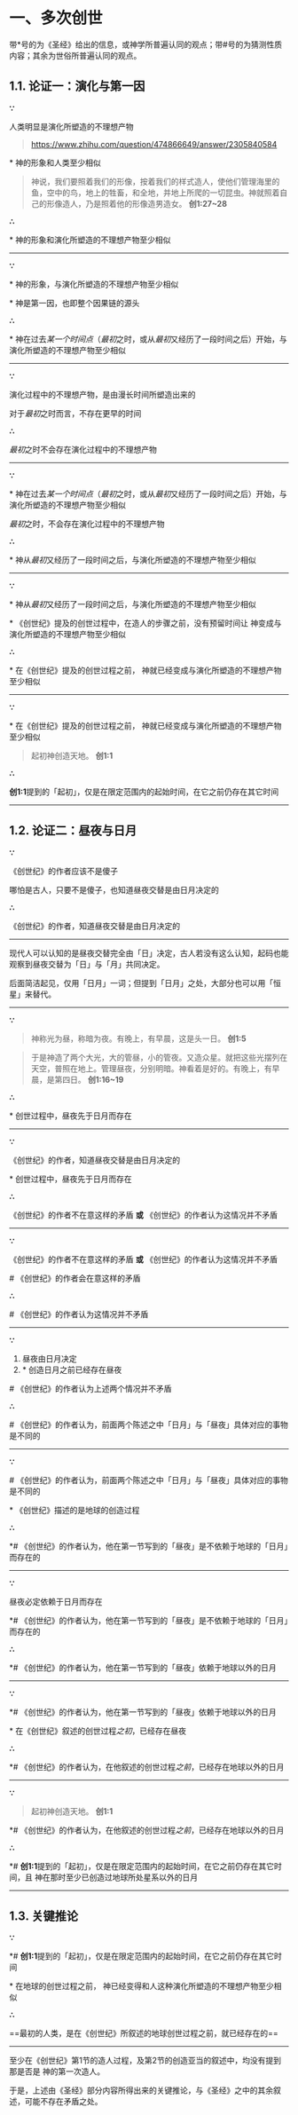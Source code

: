 # 一、多次创世

带\*号的为《圣经》给出的信息，或神学所普遍认同的观点；带#号的为猜测性质内容；其余为世俗所普遍认同的观点。


## 1.1. 论证一：演化与第一因

**∵**

人类明显是演化所塑造的不理想产物 
> https://www.zhihu.com/question/474866649/answer/2305840584

\* 神的形象和人类至少相似

> 神说，我们要照着我们的形像，按着我们的样式造人，使他们管理海里的鱼，空中的鸟，地上的牲畜，和全地，并地上所爬的一切昆虫。神就照着自己的形像造人，乃是照着他的形像造男造女。 **创1:27~28**

**∴**

\* 神的形象和演化所塑造的不理想产物至少相似

----

**∵**

\* 神的形象，与演化所塑造的不理想产物至少相似

\* 神是第一因，也即整个因果链的源头

**∴**

\* 神在过去*某一个时间点*（*最初*之时，或从*最初*又经历了一段时间之后）开始，与演化所塑造的不理想产物至少相似

----

**∵**

演化过程中的不理想产物，是由漫长时间所塑造出来的

对于*最初*之时而言，不存在更早的时间

**∴**

*最初*之时不会存在演化过程中的不理想产物

----

**∵**

\* 神在过去*某一个时间点*（*最初*之时，或从*最初*又经历了一段时间之后）开始，与演化所塑造的不理想产物至少相似

*最初*之时，不会存在演化过程中的不理想产物

**∴**

\* 神从*最初*又经历了一段时间之后，与演化所塑造的不理想产物至少相似

----

**∵**

\* 神从*最初*又经历了一段时间之后，与演化所塑造的不理想产物至少相似

\* 《创世纪》提及的创世过程中，在造人的步骤之前，没有预留时间让 神变成与演化所塑造的不理想产物至少相似

**∴**

\* 在《创世纪》提及的创世过程之前， 神就已经变成与演化所塑造的不理想产物至少相似

----

**∵**

\* 在《创世纪》提及的创世过程之前， 神就已经变成与演化所塑造的不理想产物至少相似

> 起初神创造天地。 **创1:1**

**∴**

**创1:1**提到的「起初」，仅是在限定范围内的起始时间，在它之前仍存在其它时间

----

## 1.2. 论证二：昼夜与日月

**∵**

《创世纪》的作者应该不是傻子

哪怕是古人，只要不是傻子，也知道昼夜交替是由日月决定的

**∴**

《创世纪》的作者，知道昼夜交替是由日月决定的

----

现代人可以认知的是昼夜交替完全由「日」决定，古人若没有这么认知，起码也能观察到昼夜交替为「日」与「月」共同决定。

后面简洁起见，仅用「日月」一词；但提到「日月」之处，大部分也可以用「恒星」来替代。

----

**∵**

> 神称光为昼，称暗为夜。有晚上，有早晨，这是头一日。 **创1:5**

> 于是神造了两个大光，大的管昼，小的管夜。又造众星。就把这些光摆列在天空，普照在地上。管理昼夜，分别明暗。神看着是好的。有晚上，有早晨，是第四日。 **创1:16~19**

**∴**

\* 创世过程中，昼夜先于日月而存在

----

**∵**

《创世纪》的作者，知道昼夜交替是由日月决定的

\* 创世过程中，昼夜先于日月而存在

**∴**

《创世纪》的作者不在意这样的矛盾 **或** 《创世纪》的作者认为这情况并不矛盾

----

**∵**

《创世纪》的作者不在意这样的矛盾 **或** 《创世纪》的作者认为这情况并不矛盾

\# 《创世纪》的作者会在意这样的矛盾

**∴**

\# 《创世纪》的作者认为这情况并不矛盾

----

**∵**

1. 昼夜由日月决定
2. \* 创造日月之前已经存在昼夜

\# 《创世纪》的作者认为上述两个情况并不矛盾

**∴**

\# 《创世纪》的作者认为，前面两个陈述之中「日月」与「昼夜」具体对应的事物是不同的

----

**∵**

\# 《创世纪》的作者认为，前面两个陈述之中「日月」与「昼夜」具体对应的事物是不同的

\* 《创世纪》描述的是地球的创造过程

**∴**

\*\# 《创世纪》的作者认为，他在第一节写到的「昼夜」是不依赖于地球的「日月」而存在的

----

**∵**

昼夜必定依赖于日月而存在

\*\# 《创世纪》的作者认为，他在第一节写到的「昼夜」是不依赖于地球的「日月」而存在的

**∴**

\*\# 《创世纪》的作者认为，他在第一节写到的「昼夜」依赖于地球以外的日月

----

**∵**

\*\# 《创世纪》的作者认为，他在第一节写到的「昼夜」依赖于地球以外的日月

\* 在《创世纪》叙述的创世过程*之初*，已经存在昼夜

**∴**

\*\# 《创世纪》的作者认为，在他叙述的创世过程*之前*，已经存在地球以外的日月

----

**∵**

> 起初神创造天地。 **创1:1**

\*\# 《创世纪》的作者认为，在他叙述的创世过程*之前*，已经存在地球以外的日月

**∴**

\*\# **创1:1**提到的「起初」，仅是在限定范围内的起始时间，在它之前仍存在其它时间，且 神在那时至少已创造过地球所处星系以外的日月

----

## 1.3. 关键推论

**∵**

\*\# **创1:1**提到的「起初」，仅是在限定范围内的起始时间，在它之前仍存在其它时间

\* 在地球的创世过程之前， 神已经变得和人这种演化所塑造的不理想产物至少相似

**∴**

==最初的人类，是在《创世纪》所叙述的地球创世过程之前，就已经存在的==

----

至少在《创世纪》第1节的造人过程，及第2节的创造亚当的叙述中，均没有提到那是否是 神的第一次造人。

于是，上述由《圣经》部分内容所得出来的关键推论，与《圣经》之中的其余叙述，可能不存在矛盾之处。
